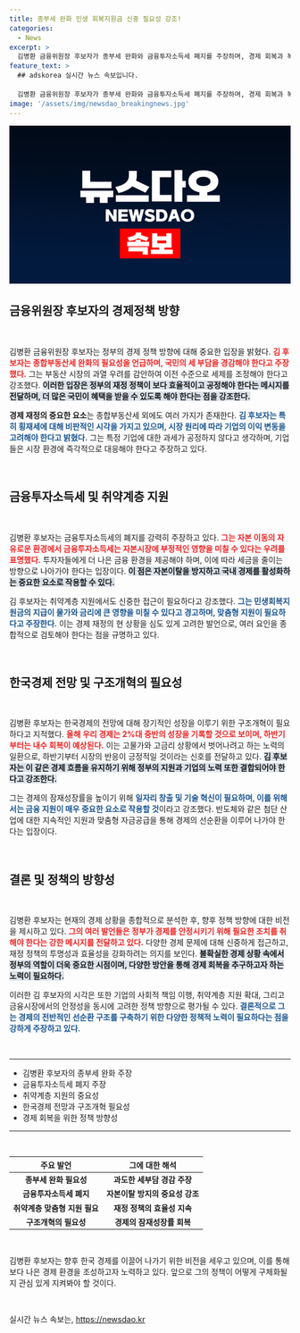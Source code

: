 ```yaml
---
title: 종부세 완화 민생 회복지원금 신중 필요성 강조!
categories:
  - News
excerpt: >
  김병환 금융위원장 후보자가 종부세 완화와 금융투자소득세 폐지를 주장하며, 경제 회복과 복지 지원의 균형을 강조했습니다. 그는 내년 경제 성장과 구조개혁의 필요성도 언급하며, 부동산 시장 안정을 위해 적극적인 금융 지원을 약속했습니다.
feature_text: >
  ## adskorea 실시간 뉴스 속보입니다.

  김병환 금융위원장 후보자가 종부세 완화와 금융투자소득세 폐지를 주장하며, 경제 회복과 복지 지원의 균형을 강조했습니다. 그는 내년 경제 성장과 구조개혁의 필요성도 언급하며, 부동산 시장 안정을 위해 적극적인 금융 지원을 약속했습니다.
image: '/assets/img/newsdao_breakingnews.jpg'
---
```


<p><img src="/assets/img/newsdao_breakingnews.jpg" alt="adskorea 속보" /></p>

<h2 data-ke-size="size26">금융위원장 후보자의 경제정책 방향</h2>

<p data-ke-size="size16">&nbsp;</p>

<p>김병환 금융위원장 후보자는 정부의 경제 정책 방향에 대해 중요한 입장을 밝혔다. <b><span style="color: #ee2323;">김 후보자는 종합부동산세 완화의 필요성을 언급하며, 국민의 세 부담을 경감해야 한다고 주장했다.</span></b> 그는 부동산 시장의 과열 우려를 감안하여 이전 수준으로 세제를 조정해야 한다고 강조했다. <b><span style="background-color: #21538527;">이러한 입장은 정부의 재정 정책이 보다 효율적이고 공정해야 한다는 메시지를 전달하며, 더 많은 국민이 혜택을 받을 수 있도록 해야 한다는 점을 강조한다.</span></b> </p>

<p><strong>경제 재정의 중요한 요소</strong>는 종합부동산세 외에도 여러 가지가 존재한다. <b><span style="color: #1a5490;">김 후보자는 특히 횡재세에 대해 비판적인 시각을 가지고 있으며, 시장 원리에 따라 기업의 이익 변동을 고려해야 한다고 밝혔다.</span></b> 그는 특정 기업에 대한 과세가 공정하지 않다고 생각하며, 기업들은 시장 환경에 즉각적으로 대응해야 한다고 주장하고 있다. </p>

<p data-ke-size="size16">&nbsp;</p>

<h2 data-ke-size="size26">금융투자소득세 및 취약계층 지원</h2>

<p data-ke-size="size16">&nbsp;</p>

<p>김병환 후보자는 금융투자소득세의 폐지를 강력히 주장하고 있다. <b><span style="color: #ee2323;">그는 자본 이동의 자유로운 환경에서 금융투자소득세는 자본시장에 부정적인 영향을 미칠 수 있다는 우려를 표명했다.</span></b> 투자자들에게 더 나은 금융 환경을 제공해야 하며, 이에 따라 세금을 줄이는 방향으로 나아가야 한다는 입장이다. <b><span style="background-color: #21538527;">이 점은 자본이탈을 방지하고 국내 경제를 활성화하는 중요한 요소로 작용할 수 있다.</span></b> </p>

<p>김 후보자는 취약계층 지원에서도 신중한 접근이 필요하다고 강조했다. <b><span style="color: #1a5490;">그는 민생회복지원금의 지급이 물가와 금리에 큰 영향을 미칠 수 있다고 경고하며, 맞춤형 지원이 필요하다고 주장한다.</span></b> 이는 경제 재정의 현 상황을 심도 있게 고려한 발언으로, 여러 요인을 종합적으로 검토해야 한다는 점을 규명하고 있다.</p>

<p data-ke-size="size16">&nbsp;</p>

<h2 data-ke-size="size26">한국경제 전망 및 구조개혁의 필요성</h2>

<p data-ke-size="size16">&nbsp;</p>

<p>김병환 후보자는 한국경제의 전망에 대해 장기적인 성장을 이루기 위한 구조개혁이 필요하다고 지적했다. <b><span style="color: #ee2323;">올해 우리 경제는 2%대 중반의 성장을 기록할 것으로 보이며, 하반기부터는 내수 회복이 예상된다.</span></b> 이는 고물가와 고금리 상황에서 벗어나려고 하는 노력의 일환으로, 하반기부터 시장의 반응이 긍정적일 것이라는 신호를 전달하고 있다. <b><span style="background-color: #21538527;">김 후보자는 이 같은 경제 흐름을 유지하기 위해 정부의 지원과 기업의 노력 또한 결합되어야 한다고 강조한다.</span></b> </p>

<p>그는 경제의 잠재성장률을 높이기 위해 <b><span style="color: #1a5490;">일자리 창출 및 기술 혁신이 필요하며, 이를 위해서는 금융 지원이 매우 중요한 요소로 작용할 것</span></b>이라고 강조했다. 반도체와 같은 첨단 산업에 대한 지속적인 지원과 맞춤형 자금공급을 통해 경제의 선순환을 이루어 나가야 한다는 입장이다.</p>

<p data-ke-size="size16">&nbsp;</p>

<h2 data-ke-size="size26">결론 및 정책의 방향성</h2>

<p data-ke-size="size16">&nbsp;</p>

<p>김병환 후보자는 현재의 경제 상황을 종합적으로 분석한 후, 향후 정책 방향에 대한 비전을 제시하고 있다. <b><span style="color: #ee2323;">그의 여러 발언들은 정부가 경제를 안정시키기 위해 필요한 조치를 취해야 한다는 강한 메시지를 전달하고 있다.</span></b> 다양한 경제 문제에 대해 신중하게 접근하고, 재정 정책의 투명성과 효율성을 강화하려는 의지를 보인다. <b><span style="background-color: #21538527;">불확실한 경제 상황 속에서 정부의 역할이 더욱 중요한 시점이며, 다양한 방안을 통해 경제 회복을 추구하고자 하는 노력이 필요하다.</span></b> </p>

<p>이러한 김 후보자의 시각은 또한 기업의 사회적 책임 이행, 취약계층 지원 확대, 그리고 금융시장에서의 안정성을 동시에 고려한 정책 방향으로 평가될 수 있다. <b><span style="color: #1a5490;">결론적으로 그는 경제의 전반적인 선순환 구조를 구축하기 위한 다양한 정책적 노력이 필요하다는 점을 강하게 주장하고 있다.</span></b></p>

<p data-ke-size="size16">&nbsp;</p>

<hr>

<ul>
    <li>김병환 후보자의 종부세 완화 주장</li>
    <li>금융투자소득세 폐지 주장</li>
    <li>취약계층 지원의 중요성</li>
    <li>한국경제 전망과 구조개혁 필요성</li>
    <li>경제 회복을 위한 정책 방향성</li>
</ul>

<hr>

<p data-ke-size="size16">&nbsp;</p>

<table style="border-collapse: collapse; width: 100%;">
    <thead>
        <tr>
            <th style="text-align: center; height: 17px;"><b>주요 발언</b></th>
            <th style="text-align: center; height: 17px;"><b>그에 대한 해석</b></th>
        </tr>
    </thead>
    <tbody>
        <tr>
            <td style="text-align: center; height: 17px;"><b>종부세 완화 필요성</b></td>
            <td style="text-align: center; height: 17px;"><b>과도한 세부담 경감 주장</b></td>
        </tr>
        <tr>
            <td style="text-align: center; height: 17px;"><b>금융투자소득세 폐지</b></td>
            <td style="text-align: center; height: 17px;"><b>자본이탈 방지의 중요성 강조</b></td>
        </tr>
        <tr>
            <td style="text-align: center; height: 17px;"><b>취약계층 맞춤형 지원 필요</b></td>
            <td style="text-align: center; height: 17px;"><b>재정 정책의 효율성 지속</b></td>
        </tr>
        <tr>
            <td style="text-align: center; height: 17px;"><b>구조개혁의 필요성</b></td>
            <td style="text-align: center; height: 17px;"><b>경제의 잠재성장률 회복</b></td>
        </tr>
    </tbody>
</table>

<p data-ke-size="size16">&nbsp;</p>

<p>김병환 후보자는 향후 한국 경제를 이끌어 나가기 위한 비전을 세우고 있으며, 이를 통해 보다 나은 경제 환경을 조성하고자 노력하고 있다. 앞으로 그의 정책이 어떻게 구체화될지 관심 있게 지켜봐야 할 것이다.</p>

<p data-ke-size="size16">&nbsp;</p>
실시간 뉴스 속보는, <a href="https://newsdao.kr" rel="dofollow">https://newsdao.kr</a>


